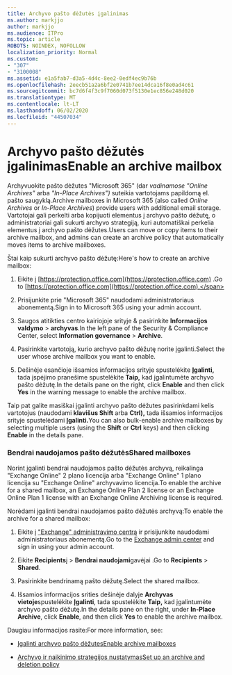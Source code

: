 ```yaml
---
title: Archyvo pašto dėžutės įgalinimas
ms.author: markjjo
author: markjjo
ms.audience: ITPro
ms.topic: article
ROBOTS: NOINDEX, NOFOLLOW
localization_priority: Normal
ms.custom:
- "307"
- "3100008"
ms.assetid: e1a5fab7-d3a5-4d4c-8ee2-0edf4ec9b76b
ms.openlocfilehash: 2eecb51a2a6bf2e0741b7ee14dca16f8e0ad4c61
ms.sourcegitcommit: bc7d6f4f3c9f7060d073f5130e1ec856e248d020
ms.translationtype: MT
ms.contentlocale: lt-LT
ms.lasthandoff: 06/02/2020
ms.locfileid: "44507034"
---
```

# <a name="enable-an-archive-mailbox"></a><span data-ttu-id="5f16b-102">Archyvo pašto dėžutės įgalinimas</span><span class="sxs-lookup"><span data-stu-id="5f16b-102">Enable an archive mailbox</span></span>

<span data-ttu-id="5f16b-103">Archyvuokite pašto dėžutes "Microsoft 365" (dar *vadinamose "Online Archives"* arba *"In-Place Archives")* suteikia vartotojams papildomą el. pašto saugyklą.</span><span class="sxs-lookup"><span data-stu-id="5f16b-103">Archive mailboxes in Microsoft 365 (also called *Online Archives* or *In-Place Archives*) provide users with additional email storage.</span></span> <span data-ttu-id="5f16b-104">Vartotojai gali perkelti arba kopijuoti elementus į archyvo pašto dėžutę, o administratoriai gali sukurti archyvo strategiją, kuri automatiškai perkelia elementus į archyvo pašto dėžutes.</span><span class="sxs-lookup"><span data-stu-id="5f16b-104">Users can move or copy items to their archive mailbox, and admins can create an archive policy that automatically moves items to archive mailboxes.</span></span>
  
<span data-ttu-id="5f16b-105">Štai kaip sukurti archyvo pašto dėžutę:</span><span class="sxs-lookup"><span data-stu-id="5f16b-105">Here's how to create an archive mailbox:</span></span>
  
1. <span data-ttu-id="5f16b-106">Eikite į [https://protection.office.com](https://protection.office.com) .</span><span class="sxs-lookup"><span data-stu-id="5f16b-106">Go to [https://protection.office.com](https://protection.office.com).</span></span>

2. <span data-ttu-id="5f16b-107">Prisijunkite prie "Microsoft 365" naudodami administratoriaus abonementą.</span><span class="sxs-lookup"><span data-stu-id="5f16b-107">Sign in to Microsoft 365 using your admin account.</span></span>

3. <span data-ttu-id="5f16b-108">Saugos atitikties centro kairiojoje srityje &amp; pasirinkite **Informacijos valdymo** \> **archyvas**.</span><span class="sxs-lookup"><span data-stu-id="5f16b-108">In the left pane of the Security &amp; Compliance Center, select **Information governance** \> **Archive**.</span></span>

4. <span data-ttu-id="5f16b-109">Pasirinkite vartotoją, kurio archyvo pašto dėžutę norite įgalinti.</span><span class="sxs-lookup"><span data-stu-id="5f16b-109">Select the user whose archive mailbox you want to enable.</span></span>

5. <span data-ttu-id="5f16b-110">Dešinėje esančioje išsamios informacijos srityje spustelėkite **Įgalinti,** tada įspėjimo pranešime spustelėkite **Taip,** kad įgalintumėte archyvo pašto dėžutę.</span><span class="sxs-lookup"><span data-stu-id="5f16b-110">In the details pane on the right, click **Enable** and then click **Yes** in the warning message to enable the archive mailbox.</span></span>

<span data-ttu-id="5f16b-111">Taip pat galite masiškai įgalinti archyvo pašto dėžutes pasirinkdami kelis vartotojus (naudodami **klavišus Shift** arba **Ctrl),** tada išsamios informacijos srityje spustelėdami **Įgalinti.**</span><span class="sxs-lookup"><span data-stu-id="5f16b-111">You can also bulk-enable archive mailboxes by selecting multiple users (using the **Shift** or **Ctrl** keys) and then clicking **Enable** in the details pane.</span></span>
  
### <a name="shared-mailboxes"></a><span data-ttu-id="5f16b-112">Bendrai naudojamos pašto dėžutės</span><span class="sxs-lookup"><span data-stu-id="5f16b-112">Shared mailboxes</span></span>

<span data-ttu-id="5f16b-113">Norint įgalinti bendrai naudojamos pašto dėžutės archyvą, reikalinga "Exchange Online" 2 plano licencija arba "Exchange Online" 1 plano licencija su "Exchange Online" archyvavimo licencija.</span><span class="sxs-lookup"><span data-stu-id="5f16b-113">To enable the archive for a shared mailbox, an Exchange Online Plan 2 license or an Exchange Online Plan 1 license with an Exchange Online Archiving license is required.</span></span>  

<span data-ttu-id="5f16b-114">Norėdami įgalinti bendrai naudojamos pašto dėžutės archyvą:</span><span class="sxs-lookup"><span data-stu-id="5f16b-114">To enable the archive for a shared mailbox:</span></span>

1. <span data-ttu-id="5f16b-115">Eikite į ["Exchange" administravimo centrą](https://outlook.office365.com/ecp) ir prisijunkite naudodami administratoriaus abonementą.</span><span class="sxs-lookup"><span data-stu-id="5f16b-115">Go to the [Exchange admin center](https://outlook.office365.com/ecp) and sign in using your admin account.</span></span>

2. <span data-ttu-id="5f16b-116">Eikite **Recipients**į  >  **Bendrai naudojami**gavėjai .</span><span class="sxs-lookup"><span data-stu-id="5f16b-116">Go to **Recipients** > **Shared**.</span></span>

3. <span data-ttu-id="5f16b-117">Pasirinkite bendrinamą pašto dėžutę.</span><span class="sxs-lookup"><span data-stu-id="5f16b-117">Select the shared mailbox.</span></span>

4. <span data-ttu-id="5f16b-118">Išsamios informacijos srities dešinėje dalyje **Archyvas vietoje**spustelėkite **Įgalinti**, tada spustelėkite **Taip,** kad įgalintumėte archyvo pašto dėžutę.</span><span class="sxs-lookup"><span data-stu-id="5f16b-118">In the details pane on the right, under **In-Place Archive**, click **Enable**, and then click **Yes** to enable the archive mailbox.</span></span>

<span data-ttu-id="5f16b-119">Daugiau informacijos rasite:</span><span class="sxs-lookup"><span data-stu-id="5f16b-119">For more information, see:</span></span>
  
- [<span data-ttu-id="5f16b-120">Įgalinti archyvo pašto dėžutes</span><span class="sxs-lookup"><span data-stu-id="5f16b-120">Enable archive mailboxes</span></span>](https://docs.microsoft.com/microsoft-365/compliance/enable-archive-mailboxes)

- [<span data-ttu-id="5f16b-121">Archyvo ir naikinimo strategijos nustatymas</span><span class="sxs-lookup"><span data-stu-id="5f16b-121">Set up an archive and deletion policy</span></span>](https://docs.microsoft.com//office365/securitycompliance/set-up-an-archive-and-deletion-policy-for-mailboxes)
